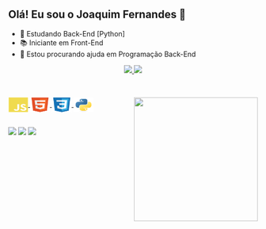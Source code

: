 ## Olá! Eu sou o Joaquim Fernandes 👋

- 🌱 Estudando Back-End [Python]
- 📚 Iniciante em Front-End
- 🤔 Estou procurando ajuda em Programação Back-End

<div align="center">
  <a href="https://github.com/joaquimjfernandes">
  <img height="180em" src="https://github-readme-stats.vercel.app/api?username=joaquimjfernandes&show_icons=true&theme=tokyonight&include_all_commits=true&count_private=true"/>
  <img height="180em" src="https://github-readme-stats.vercel.app/api/top-langs/?username=joaquimjfernandes&layout=compact&langs_count=7&theme=synthwave"/>
</div>
  
##

<div style="display: inline_block"><br>
  <img align="center" alt="Joaquim-Js" height="30" width="40" src="https://raw.githubusercontent.com/devicons/devicon/master/icons/javascript/javascript-plain.svg">
  <img align="center" alt="Joaquim-HTML" height="30" width="40" src="https://raw.githubusercontent.com/devicons/devicon/master/icons/html5/html5-original.svg">
  <img align="center" alt="Joaquim-CSS" height="30" width="40" src="https://raw.githubusercontent.com/devicons/devicon/master/icons/css3/css3-original.svg">
  <img align="center" alt="Joaquim-Python" height="30" width="40" src="https://raw.githubusercontent.com/devicons/devicon/master/icons/python/python-original.svg">         <img src="https://media.giphy.com/media/57TKU3cam0Js49UeQS/giphy.gif" width="250" height="250" align="right">
</div>
  
##
  
<div>
  <a href="joaquijf18@outlook.pt" target="_blank"><img src="https://img.shields.io/badge/Microsoft_Outlook-0078D4?style=for-the-badge&logo=microsoft-outlook&logoColor=white" target="_blank"></a>
  <a href = "joaquimedjf@gmail.com"><img src="https://img.shields.io/badge/-Gmail-%23333?style=for-the-badge&logo=gmail&logoColor=white" target="_blank"></a>
  <a href="https://free.facebook.com/joaquimfernandes.jf3?ref_component=mfreebasic_home_header&ref_page=MStoriesController&refid=28" target="_blank"><img src="	https://img.shields.io/badge/Facebook-1877F2?style=for-the-badge&logo=facebook&logoColor=white" target="_blank"></a>
</div>
          

